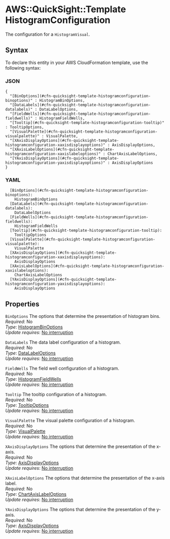 # AWS::QuickSight::Template HistogramConfiguration<a name="aws-properties-quicksight-template-histogramconfiguration"></a>

The configuration for a `HistogramVisual`\.

## Syntax<a name="aws-properties-quicksight-template-histogramconfiguration-syntax"></a>

To declare this entity in your AWS CloudFormation template, use the following syntax:

### JSON<a name="aws-properties-quicksight-template-histogramconfiguration-syntax.json"></a>

```
{
  "[BinOptions](#cfn-quicksight-template-histogramconfiguration-binoptions)" : HistogramBinOptions,
  "[DataLabels](#cfn-quicksight-template-histogramconfiguration-datalabels)" : DataLabelOptions,
  "[FieldWells](#cfn-quicksight-template-histogramconfiguration-fieldwells)" : HistogramFieldWells,
  "[Tooltip](#cfn-quicksight-template-histogramconfiguration-tooltip)" : TooltipOptions,
  "[VisualPalette](#cfn-quicksight-template-histogramconfiguration-visualpalette)" : VisualPalette,
  "[XAxisDisplayOptions](#cfn-quicksight-template-histogramconfiguration-xaxisdisplayoptions)" : AxisDisplayOptions,
  "[XAxisLabelOptions](#cfn-quicksight-template-histogramconfiguration-xaxislabeloptions)" : ChartAxisLabelOptions,
  "[YAxisDisplayOptions](#cfn-quicksight-template-histogramconfiguration-yaxisdisplayoptions)" : AxisDisplayOptions
}
```

### YAML<a name="aws-properties-quicksight-template-histogramconfiguration-syntax.yaml"></a>

```
  [BinOptions](#cfn-quicksight-template-histogramconfiguration-binoptions): 
    HistogramBinOptions
  [DataLabels](#cfn-quicksight-template-histogramconfiguration-datalabels): 
    DataLabelOptions
  [FieldWells](#cfn-quicksight-template-histogramconfiguration-fieldwells): 
    HistogramFieldWells
  [Tooltip](#cfn-quicksight-template-histogramconfiguration-tooltip): 
    TooltipOptions
  [VisualPalette](#cfn-quicksight-template-histogramconfiguration-visualpalette): 
    VisualPalette
  [XAxisDisplayOptions](#cfn-quicksight-template-histogramconfiguration-xaxisdisplayoptions): 
    AxisDisplayOptions
  [XAxisLabelOptions](#cfn-quicksight-template-histogramconfiguration-xaxislabeloptions): 
    ChartAxisLabelOptions
  [YAxisDisplayOptions](#cfn-quicksight-template-histogramconfiguration-yaxisdisplayoptions): 
    AxisDisplayOptions
```

## Properties<a name="aws-properties-quicksight-template-histogramconfiguration-properties"></a>

`BinOptions`  <a name="cfn-quicksight-template-histogramconfiguration-binoptions"></a>
The options that determine the presentation of histogram bins\.  
*Required*: No  
*Type*: [HistogramBinOptions](aws-properties-quicksight-template-histogrambinoptions.md)  
*Update requires*: [No interruption](https://docs.aws.amazon.com/AWSCloudFormation/latest/UserGuide/using-cfn-updating-stacks-update-behaviors.html#update-no-interrupt)

`DataLabels`  <a name="cfn-quicksight-template-histogramconfiguration-datalabels"></a>
The data label configuration of a histogram\.  
*Required*: No  
*Type*: [DataLabelOptions](aws-properties-quicksight-template-datalabeloptions.md)  
*Update requires*: [No interruption](https://docs.aws.amazon.com/AWSCloudFormation/latest/UserGuide/using-cfn-updating-stacks-update-behaviors.html#update-no-interrupt)

`FieldWells`  <a name="cfn-quicksight-template-histogramconfiguration-fieldwells"></a>
The field well configuration of a histogram\.  
*Required*: No  
*Type*: [HistogramFieldWells](aws-properties-quicksight-template-histogramfieldwells.md)  
*Update requires*: [No interruption](https://docs.aws.amazon.com/AWSCloudFormation/latest/UserGuide/using-cfn-updating-stacks-update-behaviors.html#update-no-interrupt)

`Tooltip`  <a name="cfn-quicksight-template-histogramconfiguration-tooltip"></a>
The tooltip configuration of a histogram\.  
*Required*: No  
*Type*: [TooltipOptions](aws-properties-quicksight-template-tooltipoptions.md)  
*Update requires*: [No interruption](https://docs.aws.amazon.com/AWSCloudFormation/latest/UserGuide/using-cfn-updating-stacks-update-behaviors.html#update-no-interrupt)

`VisualPalette`  <a name="cfn-quicksight-template-histogramconfiguration-visualpalette"></a>
The visual palette configuration of a histogram\.  
*Required*: No  
*Type*: [VisualPalette](aws-properties-quicksight-template-visualpalette.md)  
*Update requires*: [No interruption](https://docs.aws.amazon.com/AWSCloudFormation/latest/UserGuide/using-cfn-updating-stacks-update-behaviors.html#update-no-interrupt)

`XAxisDisplayOptions`  <a name="cfn-quicksight-template-histogramconfiguration-xaxisdisplayoptions"></a>
The options that determine the presentation of the x\-axis\.  
*Required*: No  
*Type*: [AxisDisplayOptions](aws-properties-quicksight-template-axisdisplayoptions.md)  
*Update requires*: [No interruption](https://docs.aws.amazon.com/AWSCloudFormation/latest/UserGuide/using-cfn-updating-stacks-update-behaviors.html#update-no-interrupt)

`XAxisLabelOptions`  <a name="cfn-quicksight-template-histogramconfiguration-xaxislabeloptions"></a>
The options that determine the presentation of the x\-axis label\.  
*Required*: No  
*Type*: [ChartAxisLabelOptions](aws-properties-quicksight-template-chartaxislabeloptions.md)  
*Update requires*: [No interruption](https://docs.aws.amazon.com/AWSCloudFormation/latest/UserGuide/using-cfn-updating-stacks-update-behaviors.html#update-no-interrupt)

`YAxisDisplayOptions`  <a name="cfn-quicksight-template-histogramconfiguration-yaxisdisplayoptions"></a>
The options that determine the presentation of the y\-axis\.  
*Required*: No  
*Type*: [AxisDisplayOptions](aws-properties-quicksight-template-axisdisplayoptions.md)  
*Update requires*: [No interruption](https://docs.aws.amazon.com/AWSCloudFormation/latest/UserGuide/using-cfn-updating-stacks-update-behaviors.html#update-no-interrupt)